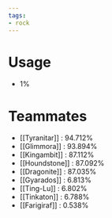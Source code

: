 ```yaml
---
tags:
- rock
---
```

# Usage
- 1%
# Teammates
- [[Tyranitar]] : 94.712%
- [[Glimmora]] : 93.894%
- [[Kingambit]] : 87.112%
- [[Houndstone]] : 87.092%
- [[Dragonite]] : 87.035%
- [[Gyarados]] : 6.813%
- [[Ting-Lu]] : 6.802%
- [[Tinkaton]] : 6.788%
- [[Farigiraf]] : 0.538%